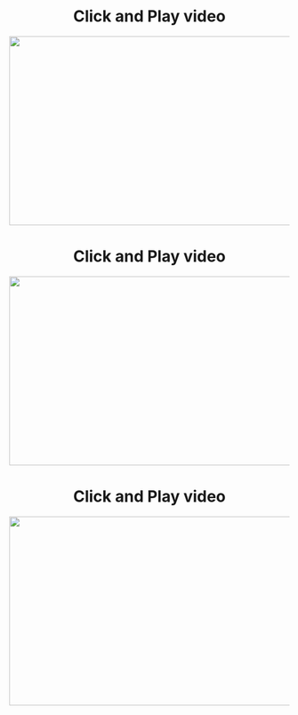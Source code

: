 <h1 align="center">Click and Play video </h1>
<div align="center"><a href="http://www.horticulture-courses.info/horticulture-course/"><img width="534" height="340" src="https://4.bp.blogspot.com/-LWPVqfRoyKk/WjZZIhKSN9I/AAAAAAAAAPc/D6dKF0RVtcMWS6_YncJtavVjvTbju_SFACLcBGAs/s1600/pizap.com15086084824507.jpg"></a></div>
<h1 align="center">Click and Play video </h1>
<div align="center"><a href="http://www.touchtyping-course.info/easytype-typing-tutor-course/"><img width="534" height="340" src="https://1.bp.blogspot.com/-YoueiuCBDiQ/WjZZBm1-0FI/AAAAAAAAAPY/cb0xSSyDs9IF7zXNILNPZEU0KWKmDkMDgCLcBGAs/s1600/pizap.com15086085163379.jpg"></a></div>
<h1 align="center">Click and Play video </h1>
<div align="center"><a href="http://www.earnmoneyu.com/market-trading-success-forex-software/"><img width="534" height="340" src="https://4.bp.blogspot.com/-7Ffp5Oa5WbM/WjZZNalvU-I/AAAAAAAAAPg/PQtV2y5gbl8m-vcEj5J_FZQC6QKIqPyiwCLcBGAs/s1600/pizap.com150860856260111.jpg"></a></div>
